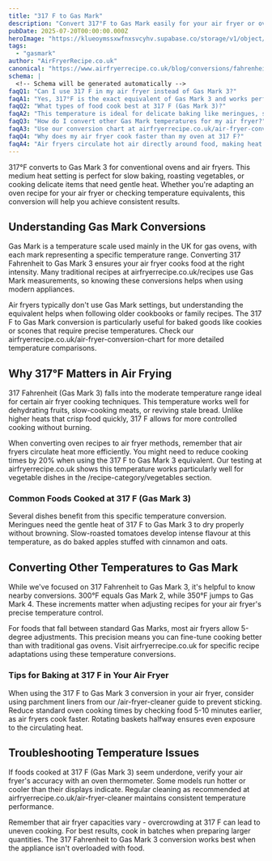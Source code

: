 ```yaml
---
title: "317 F to Gas Mark"
description: "Convert 317°F to Gas Mark easily for your air fryer or oven. Includes baking tips and temperature conversion charts for perfect results every time."
pubDate: 2025-07-20T00:00:00.000Z
heroImage: "https://klueoymssxwfnxsvcyhv.supabase.co/storage/v1/object/public/Shmucket/317-f-to-gas-mark.png"
tags:
  - "gasmark"
author: "AirFryerRecipe.co.uk"
canonical: "https://www.airfryerrecipe.co.uk/blog/conversions/fahrenheit-to-gas-mark/317-f-to-gas-mark"
schema: |
  <!-- Schema will be generated automatically -->
faqQ1: "Can I use 317 F in my air fryer instead of Gas Mark 3?"
faqA1: "Yes, 317°F is the exact equivalent of Gas Mark 3 and works perfectly in air fryers. Just remember air fryers cook faster, so reduce cooking times by about 20% compared to oven recipes."
faqQ2: "What types of food cook best at 317 F (Gas Mark 3)?"
faqA2: "This temperature is ideal for delicate baking like meringues, slow-roasting vegetables, or dehydrating fruits. It's also great for reheating pre-cooked foods without drying them out."
faqQ3: "How do I convert other Gas Mark temperatures for my air fryer?"
faqA3: "Use our conversion chart at airfryerrecipe.co.uk/air-fryer-conversion-chart. Generally, each Gas Mark increases by about 25°F (Gas Mark 1=275°F, Gas Mark 2=300°F, etc.)."
faqQ4: "Why does my air fryer cook faster than my oven at 317 F?"
faqA4: "Air fryers circulate hot air directly around food, making heat transfer more efficient than conventional ovens. Always check food 5-10 minutes before the oven recipe's suggested time when using the 317 F to Gas Mark 3 conversion."
---
```

<p>317°F converts to Gas Mark 3 for conventional ovens and air fryers. This medium heat setting is perfect for slow baking, roasting vegetables, or cooking delicate items that need gentle heat. Whether you're adapting an oven recipe for your air fryer or checking temperature equivalents, this conversion will help you achieve consistent results.</p>

<h2>Understanding Gas Mark Conversions</h2>
<p>Gas Mark is a temperature scale used mainly in the UK for gas ovens, with each mark representing a specific temperature range. Converting 317 Fahrenheit to Gas Mark 3 ensures your air fryer cooks food at the right intensity. Many traditional recipes at airfryerrecipe.co.uk/recipes use Gas Mark measurements, so knowing these conversions helps when using modern appliances.</p>
<p>Air fryers typically don't use Gas Mark settings, but understanding the equivalent helps when following older cookbooks or family recipes. The 317 F to Gas Mark conversion is particularly useful for baked goods like cookies or scones that require precise temperatures. Check our airfryerrecipe.co.uk/air-fryer-conversion-chart for more detailed temperature comparisons.</p>

<h2>Why 317°F Matters in Air Frying</h2>
<p>317 Fahrenheit (Gas Mark 3) falls into the moderate temperature range ideal for certain air fryer cooking techniques. This temperature works well for dehydrating fruits, slow-cooking meats, or reviving stale bread. Unlike higher heats that crisp food quickly, 317 F allows for more controlled cooking without burning.</p>
<p>When converting oven recipes to air fryer methods, remember that air fryers circulate heat more efficiently. You might need to reduce cooking times by 20% when using the 317 F to Gas Mark 3 equivalent. Our testing at airfryerrecipe.co.uk shows this temperature works particularly well for vegetable dishes in the /recipe-category/vegetables section.</p>

<h3>Common Foods Cooked at 317 F (Gas Mark 3)</h3>
<p>Several dishes benefit from this specific temperature conversion. Meringues need the gentle heat of 317 F to Gas Mark 3 to dry properly without browning. Slow-roasted tomatoes develop intense flavour at this temperature, as do baked apples stuffed with cinnamon and oats.</p>

<h2>Converting Other Temperatures to Gas Mark</h2>
<p>While we've focused on 317 Fahrenheit to Gas Mark 3, it's helpful to know nearby conversions. 300°F equals Gas Mark 2, while 350°F jumps to Gas Mark 4. These increments matter when adjusting recipes for your air fryer's precise temperature control.</p>
<p>For foods that fall between standard Gas Marks, most air fryers allow 5-degree adjustments. This precision means you can fine-tune cooking better than with traditional gas ovens. Visit airfryerrecipe.co.uk for specific recipe adaptations using these temperature conversions.</p>

<h3>Tips for Baking at 317 F in Your Air Fryer</h3>
<p>When using the 317 F to Gas Mark 3 conversion in your air fryer, consider using parchment liners from our /air-fryer-cleaner guide to prevent sticking. Reduce standard oven cooking times by checking food 5-10 minutes earlier, as air fryers cook faster. Rotating baskets halfway ensures even exposure to the circulating heat.</p>

<h2>Troubleshooting Temperature Issues</h2>
<p>If foods cooked at 317 F (Gas Mark 3) seem underdone, verify your air fryer's accuracy with an oven thermometer. Some models run hotter or cooler than their displays indicate. Regular cleaning as recommended at airfryerrecipe.co.uk/air-fryer-cleaner maintains consistent temperature performance.</p>
<p>Remember that air fryer capacities vary - overcrowding at 317 F can lead to uneven cooking. For best results, cook in batches when preparing larger quantities. The 317 Fahrenheit to Gas Mark 3 conversion works best when the appliance isn't overloaded with food.</p>
